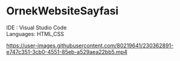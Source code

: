 # OrnekWebsiteSayfasi

IDE : Visual Studio Code </br>
Languages: HTML,CSS

https://user-images.githubusercontent.com/80219641/230362891-e747c351-3cb0-4551-85eb-a529aea22bb5.mp4

